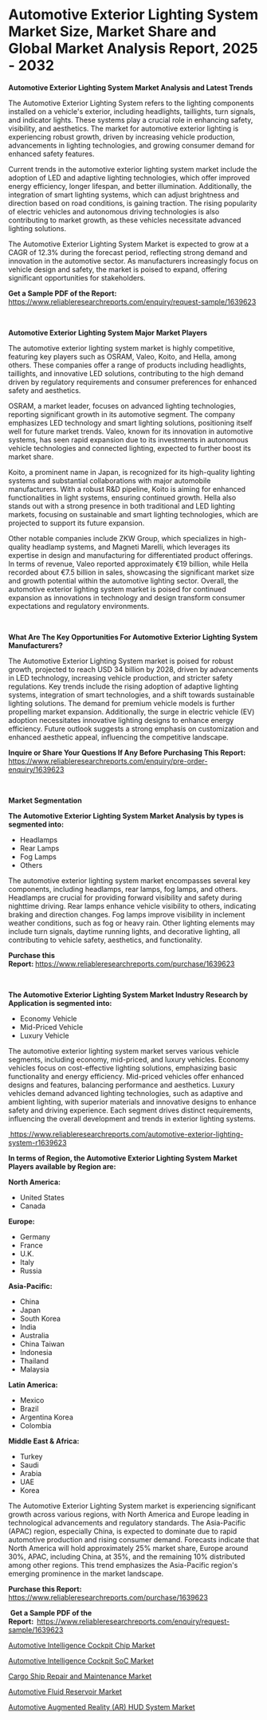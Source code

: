 <p><h1>Automotive Exterior Lighting System Market Size, Market Share and Global Market Analysis Report, 2025 - 2032</h1></p><p><strong>Automotive Exterior Lighting System Market Analysis and Latest Trends</strong></p>
<p><p>The Automotive Exterior Lighting System refers to the lighting components installed on a vehicle's exterior, including headlights, taillights, turn signals, and indicator lights. These systems play a crucial role in enhancing safety, visibility, and aesthetics. The market for automotive exterior lighting is experiencing robust growth, driven by increasing vehicle production, advancements in lighting technologies, and growing consumer demand for enhanced safety features.</p><p>Current trends in the automotive exterior lighting system market include the adoption of LED and adaptive lighting technologies, which offer improved energy efficiency, longer lifespan, and better illumination. Additionally, the integration of smart lighting systems, which can adjust brightness and direction based on road conditions, is gaining traction. The rising popularity of electric vehicles and autonomous driving technologies is also contributing to market growth, as these vehicles necessitate advanced lighting solutions.</p><p>The Automotive Exterior Lighting System Market is expected to grow at a CAGR of 12.3% during the forecast period, reflecting strong demand and innovation in the automotive sector. As manufacturers increasingly focus on vehicle design and safety, the market is poised to expand, offering significant opportunities for stakeholders.</p></p>
<p><strong>Get a Sample PDF of the Report:&nbsp;</strong> <a href="https://www.reliableresearchreports.com/enquiry/request-sample/1639623?utm_campaign=36&utm_medium=2&utm_source=Github&utm_content=ia&utm_term=30032025&utm_id=automotive-exterior-lighting-system">https://www.reliableresearchreports.com/enquiry/request-sample/1639623</a></p>
<p>&nbsp;</p>
<p><strong>Automotive Exterior Lighting System Major Market Players</strong></p>
<p><p>The automotive exterior lighting system market is highly competitive, featuring key players such as OSRAM, Valeo, Koito, and Hella, among others. These companies offer a range of products including headlights, taillights, and innovative LED solutions, contributing to the high demand driven by regulatory requirements and consumer preferences for enhanced safety and aesthetics.</p><p>OSRAM, a market leader, focuses on advanced lighting technologies, reporting significant growth in its automotive segment. The company emphasizes LED technology and smart lighting solutions, positioning itself well for future market trends. Valeo, known for its innovation in automotive systems, has seen rapid expansion due to its investments in autonomous vehicle technologies and connected lighting, expected to further boost its market share.</p><p>Koito, a prominent name in Japan, is recognized for its high-quality lighting systems and substantial collaborations with major automobile manufacturers. With a robust R&D pipeline, Koito is aiming for enhanced functionalities in light systems, ensuring continued growth. Hella also stands out with a strong presence in both traditional and LED lighting markets, focusing on sustainable and smart lighting technologies, which are projected to support its future expansion.</p><p>Other notable companies include ZKW Group, which specializes in high-quality headlamp systems, and Magneti Marelli, which leverages its expertise in design and manufacturing for differentiated product offerings. In terms of revenue, Valeo reported approximately €19 billion, while Hella recorded about €7.5 billion in sales, showcasing the significant market size and growth potential within the automotive lighting sector. Overall, the automotive exterior lighting system market is poised for continued expansion as innovations in technology and design transform consumer expectations and regulatory environments.</p></p>
<p>&nbsp;</p>
<p><strong>What Are The Key Opportunities For Automotive Exterior Lighting System Manufacturers?</strong></p>
<p><p>The Automotive Exterior Lighting System market is poised for robust growth, projected to reach USD 34 billion by 2028, driven by advancements in LED technology, increasing vehicle production, and stricter safety regulations. Key trends include the rising adoption of adaptive lighting systems, integration of smart technologies, and a shift towards sustainable lighting solutions. The demand for premium vehicle models is further propelling market expansion. Additionally, the surge in electric vehicle (EV) adoption necessitates innovative lighting designs to enhance energy efficiency. Future outlook suggests a strong emphasis on customization and enhanced aesthetic appeal, influencing the competitive landscape.</p></p>
<p><strong>Inquire or Share Your Questions If Any Before Purchasing This Report:</strong> <a href="https://www.reliableresearchreports.com/enquiry/pre-order-enquiry/1639623?utm_campaign=36&utm_medium=2&utm_source=Github&utm_content=ia&utm_term=30032025&utm_id=automotive-exterior-lighting-system">https://www.reliableresearchreports.com/enquiry/pre-order-enquiry/1639623</a></p>
<p>&nbsp;</p>
<p><strong>Market Segmentation</strong></p>
<p><strong>The Automotive Exterior Lighting System Market Analysis by types is segmented into:</strong></p>
<p><ul><li>Headlamps</li><li>Rear Lamps</li><li>Fog Lamps</li><li>Others</li></ul></p>
<p><p>The automotive exterior lighting system market encompasses several key components, including headlamps, rear lamps, fog lamps, and others. Headlamps are crucial for providing forward visibility and safety during nighttime driving. Rear lamps enhance vehicle visibility to others, indicating braking and direction changes. Fog lamps improve visibility in inclement weather conditions, such as fog or heavy rain. Other lighting elements may include turn signals, daytime running lights, and decorative lighting, all contributing to vehicle safety, aesthetics, and functionality.</p></p>
<p><strong>Purchase this Report:&nbsp;</strong><a href="https://www.reliableresearchreports.com/purchase/1639623?utm_campaign=36&utm_medium=2&utm_source=Github&utm_content=ia&utm_term=30032025&utm_id=automotive-exterior-lighting-system">https://www.reliableresearchreports.com/purchase/1639623</a></p>
<p>&nbsp;</p>
<p><strong>The Automotive Exterior Lighting System Market Industry Research by Application is segmented into:</strong></p>
<p><ul><li>Economy Vehicle</li><li>Mid-Priced Vehicle</li><li>Luxury Vehicle</li></ul></p>
<p><p>The automotive exterior lighting system market serves various vehicle segments, including economy, mid-priced, and luxury vehicles. Economy vehicles focus on cost-effective lighting solutions, emphasizing basic functionality and energy efficiency. Mid-priced vehicles offer enhanced designs and features, balancing performance and aesthetics. Luxury vehicles demand advanced lighting technologies, such as adaptive and ambient lighting, with superior materials and innovative designs to enhance safety and driving experience. Each segment drives distinct requirements, influencing the overall development and trends in exterior lighting systems.</p></p>
<p><a href="https://www.reliableresearchreports.com/automotive-exterior-lighting-system-r1639623?utm_campaign=36&utm_medium=2&utm_source=Github&utm_content=ia&utm_term=30032025&utm_id=automotive-exterior-lighting-system">&nbsp;https://www.reliableresearchreports.com/automotive-exterior-lighting-system-r1639623</a></p>
<p><strong>In terms of Region, the Automotive Exterior Lighting System Market Players available by Region are:</strong></p>
<p>
    <p> <strong> North America: </strong>
        <ul>
            <li>United States</li>
            <li>Canada</li>
        </ul>
        </p> 
    <p> <strong> Europe: </strong>
        <ul>
            <li>Germany</li>
            <li>France</li>
            <li>U.K.</li>
            <li>Italy</li>
            <li>Russia</li>
        </ul>
        </p> 
    <p> <strong> Asia-Pacific: </strong>
        <ul>
            <li>China</li>
            <li>Japan</li>
            <li>South Korea</li>
            <li>India</li>
            <li>Australia</li>
            <li>China Taiwan</li>
            <li>Indonesia</li>
            <li>Thailand</li>
            <li>Malaysia</li>
        </ul>
        </p> 
    <p> <strong> Latin America: </strong>
        <ul>
            <li>Mexico</li>
            <li>Brazil</li>
            <li>Argentina Korea</li>
            <li>Colombia</li>
        </ul>
        </p> 
    <p> <strong> Middle East & Africa: </strong>
        <ul>
            <li>Turkey</li>
            <li>Saudi</li>
            <li>Arabia</li>
            <li>UAE</li>
            <li>Korea</li>
        </ul>
    </p>
    </p>
<p><p>The Automotive Exterior Lighting System market is experiencing significant growth across various regions, with North America and Europe leading in technological advancements and regulatory standards. The Asia-Pacific (APAC) region, especially China, is expected to dominate due to rapid automotive production and rising consumer demand. Forecasts indicate that North America will hold approximately 25% market share, Europe around 30%, APAC, including China, at 35%, and the remaining 10% distributed among other regions. This trend emphasizes the Asia-Pacific region's emerging prominence in the market landscape.</p></p>
<p><strong>Purchase this Report: </strong><a href="https://www.reliableresearchreports.com/purchase/1639623?utm_campaign=36&utm_medium=2&utm_source=Github&utm_content=ia&utm_term=30032025&utm_id=automotive-exterior-lighting-system">https://www.reliableresearchreports.com/purchase/1639623</a></p>
<p>&nbsp;<strong>Get a Sample PDF of the Report:&nbsp;&nbsp;</strong><a href="https://www.reliableresearchreports.com/enquiry/request-sample/1639623?utm_campaign=36&utm_medium=2&utm_source=Github&utm_content=ia&utm_term=30032025&utm_id=automotive-exterior-lighting-system">https://www.reliableresearchreports.com/enquiry/request-sample/1639623</a></p>
<p><strong></strong></p>
<p><p><a href="https://github.com/nwokechock6s/Market-Research-Report-List-1/blob/main/automotive-intelligence-cockpit-chip-market.md?utm_campaign=36&utm_medium=2&utm_source=Github&utm_content=ia&utm_term=30032025&utm_id=automotive-exterior-lighting-system">Automotive Intelligence Cockpit Chip Market</a></p><p><a href="https://github.com/ummulmzu/Market-Research-Report-List-1/blob/main/automotive-intelligence-cockpit-soc-market.md?utm_campaign=36&utm_medium=2&utm_source=Github&utm_content=ia&utm_term=30032025&utm_id=automotive-exterior-lighting-system">Automotive Intelligence Cockpit SoC Market</a></p><p><a href="https://github.com/kecixayaab/Market-Research-Report-List-1/blob/main/cargo-ship-repair-and-maintenance-market.md?utm_campaign=36&utm_medium=2&utm_source=Github&utm_content=ia&utm_term=30032025&utm_id=automotive-exterior-lighting-system">Cargo Ship Repair and Maintenance Market</a></p><p><a href="https://github.com/vsiljgestel/Market-Research-Report-List-1/blob/main/automotive-fluid-reservoir-market.md?utm_campaign=36&utm_medium=2&utm_source=Github&utm_content=ia&utm_term=30032025&utm_id=automotive-exterior-lighting-system">Automotive Fluid Reservoir Market</a></p><p><a href="https://github.com/gilerzelko7a/Market-Research-Report-List-1/blob/main/automotive-augmented-reality-ar-hud-system-market.md?utm_campaign=36&utm_medium=2&utm_source=Github&utm_content=ia&utm_term=30032025&utm_id=automotive-exterior-lighting-system">Automotive Augmented Reality (AR) HUD System Market</a></p></p>